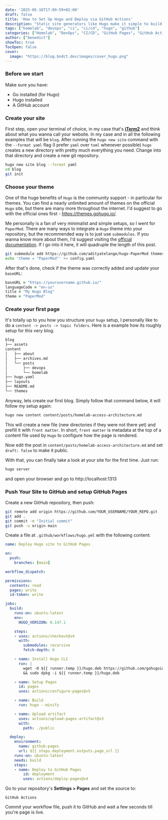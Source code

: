 ```yaml
---
date: '2025-05-16T17:09:59+02:00'
draft: false
title: 'How to Set Up Hugo and Deploy via GitHub Actions'
description: "Static site generators like Hugo make it simple to build fast websites. In this post, we'll set up a Hugo site and configure GitHub Actions to automatically deploy it to GitHub Pages whenever you push changes."
tags: ["homelab", "devops", "ci", "ci/cd", "hugo", "github"]
categories: ["Homelab", "DevOps", "CI/CD", "GitHub Pages", "GitHub Actions", "GitHub", "Hugo"]
author: ["benedict"]
showToc: true
TocOpen: false
cover:
  image: "https://blog.bndct.dev/images/cover_hugo.png"
---
```


### Before we start
Make sure you have:

- Go installed (for Hugo)
- Hugo installed
- A GitHub account

### Create your site
First step, open your terminal of choice, in my case that's [**iTerm2**](https://iterm2.com/) and think about what you wanna call your website. In my case and in all the following examples that will be `blog`. After running the `hugo new site` command with the `--format yaml` flag (I prefer `yaml` over `toml` whenever possible) `hugo` creates a new directory with pretty much everything you need. Change into that directory and create a new git repository.

```zsh
hugo new site blog --format yaml
cd blog
git init
```

### Choose your theme
One of the huge benefits of `Hugo` is the community support - in particular for themes. You can find a nearly unlimited amount of themes on the official `Hugo` site, but there are many more throughout the internet. I'd suggest to go with the official ones first - https://themes.gohugo.io/.

Me personally is a fan of very minimalist and simple setups, so I went for `PaperMod`. There are many ways to integrate a `Hugo` theme into your repository, but the recommended way is to just use `submodules`. If you wanna know more about them, I'd suggest visiting the [official documentation](https://git-scm.com/book/en/v2/Git-Tools-Submodules). If I go into it here, it will quadruple the length of this post.

```zsh
git submodule add https://github.com/adityatelange/hugo-PaperMod themes/PaperMod
echo 'theme = "PaperMod"' >> config.yaml
```

After that's done, check if the theme was correctly added and update your `baseURL`:

```zsh
baseURL = "https://yourusername.github.io/"
languageCode = "en-us"
title = "My Hugo Blog"
theme = "PaperMod"
```

### Create your first page

It's totally up to you how you structure your `hugo` setup, I personally like to do a `content -> posts -> topic folders`. Here is a example how its roughly setup for this very blog.

```zsh
blog
├── assets
content
│   ├── about
│   ├── archives.md
│   └── posts
│       ├── devops
│       └── homelab
├── hugo.yaml
├── layouts
├── README.md
└── themes
```

Anyway, lets create our first blog. Simply follow that command below, it will follow my setup again:

```zsh
hugo new content content/posts/homelab-access-architecture.md
```

This will create a new file (new directories if they were not there yet) and prefill it with `front matter`. In short, `front matter` is metadata at the top of a content file used by `Hugo` to configure how the page is rendered.

Now edit the post in `content/posts/homelab-access-architecture.md` and set `draft: false` to make it public.

With that, you can finally take a look at your site for the first time. Just run:

```zsh
hugo server
```

and open your browser and go to http://localhost:1313

### Push Your Site to GitHub and setup GitHub Pages
Create a new GitHub repository, then push:

```zsh
git remote add origin https://github.com/YOUR_USERNAME/YOUR_REPO.git
git add .
git commit -m "Initial commit"
git push -u origin main
```

Create a file at `.github/workflows/hugo.yml` with the following content:

```yaml
name: Deploy Hugo site to GitHub Pages

on:
  push:
    branches: [main]

workflow_dispatch:

permissions:
  contents: read
  pages: write
  id-token: write

jobs:
  build:
    runs-on: ubuntu-latest
    env:
      HUGO_VERSION: 0.147.1

    steps:
    - uses: actions/checkout@v4
      with:
        submodules: recursive
        fetch-depth: 0

    - name: Install Hugo CLI
      run: |
        wget -O ${{ runner.temp }}/hugo.deb https://github.com/gohugoio/hugo/releases/download/v${HUGO_VERSION}/hugo_extended_${HUGO_VERSION}_linux-amd64.deb \
        && sudo dpkg -i ${{ runner.temp }}/hugo.deb

    - name: Setup Pages
      id: pages
      uses: actions/configure-pages@v5

    - name: Build
      run: hugo --minify

    - name: Upload artifact
      uses: actions/upload-pages-artifact@v3
      with:
        path: ./public

  deploy:
    environment:
      name: github-pages
      url: ${{ steps.deployment.outputs.page_url }}
    runs-on: ubuntu-latest
    needs: build
    steps:
    - name: Deploy to GitHub Pages
        id: deployment
        uses: actions/deploy-pages@v4
```

Go to your repository's **Settings > Pages** and set the source to:

    GitHub Actions

Commit your workflow file, push it to GitHub and wait a few seconds till you're page is live.